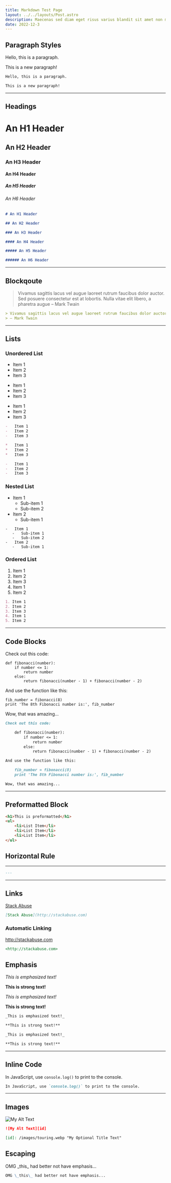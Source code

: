 ```yaml
---
title: Markdown Test Page
layout: ../../layouts/Post.astro
description: Maecenas sed diam eget risus varius blandit sit amet non magna. Aenean eu leo quam. Pellentesque ornare sem lacinia quam venenatis vestibulum.
date: 2022-12-3
---
```


## Paragraph Styles

Hello, this is a paragraph.

This is a new paragraph!

```markdown
Hello, this is a paragraph.

This is a new paragraph!
```

---

## Headings

# An H1 Header

## An H2 Header

### An H3 Header

#### An H4 Header

##### An H5 Header

###### An H6 Header

```markdown
# An H1 Header

## An H2 Header

### An H3 Header

#### An H4 Header

##### An H5 Header

###### An H6 Header
```

---

## Blockqoute

> Vivamus sagittis lacus vel augue laoreet rutrum faucibus dolor auctor. Sed posuere consectetur est at lobortis. Nulla vitae elit libero, a pharetra augue
> – Mark Twain

```markdown
> Vivamus sagittis lacus vel augue laoreet rutrum faucibus dolor auctor. Sed posuere consectetur est at lobortis. Nulla vitae elit libero, a pharetra augue
> – Mark Twain
```

---

## Lists

### Unordered List

-   Item 1
-   Item 2
-   Item 3

*   Item 1
*   Item 2
*   Item 3

-   Item 1
-   Item 2
-   Item 3

```markdown
-   Item 1
-   Item 2
-   Item 3

*   Item 1
*   Item 2
*   Item 3

-   Item 1
-   Item 2
-   Item 3
```

### Nested List

-   Item 1
    -   Sub-item 1
    -   Sub-item 2
-   Item 2
    -   Sub-item 1

```markdwon
-   Item 1
   -   Sub-item 1
   -   Sub-item 2
-   Item 2
   -   Sub-item 1
```

### Ordered List

1. Item 1
2. Item 2
3. Item 3
4. Item 1
5. Item 2

```markdown
1. Item 1
2. Item 2
3. Item 3
4. Item 1
5. Item 2
```

---

## Code Blocks

Check out this code:

    def fibonacci(number):
        if number <= 1:
            return number
        else:
            return fibonacci(number - 1) + fibonacci(number - 2)

And use the function like this:

    fib_number = fibonacci(8)
    print 'The 8th Fibonacci number is:', fib_number

Wow, that was amazing...

```markdown
Check out this code:

    def fibonacci(number):
        if number <= 1:
            return number
        else:
            return fibonacci(number - 1) + fibonacci(number - 2)

And use the function like this:

    fib_number = fibonacci(8)
    print 'The 8th Fibonacci number is:', fib_number

Wow, that was amazing...
```

---

## Preformatted Block

```html
<h1>This is preformatted</h1>
<ul>
    <li>List Item</li>
    <li>List Item</li>
    <li>List Item</li>
</ul>
```

## Horizontal Rule

---

```markdown
---
```

---

## Links

[Stack Abuse](http://stackabuse.com)

```markdown
[Stack Abuse](http://stackabuse.com)
```

### Automatic Linking

<http://stackabuse.com>

```markdown
<http://stackabuse.com>
```

## Emphasis

_This is emphasized text!_

**This is strong text!**

_This is emphasized text!_

**This is strong text!**

```markdown
_This is emphasized text!_

**This is strong text!**

_This is emphasized text!_

**This is strong text!**
```

---

## Inline Code

In JavaScript, use `console.log()` to print to the console.

```markdown
In JavaScript, use `console.log()` to print to the console.
```

---

## Images

![My Alt Text][id]

[id]: /images/touring.webp "My Optional Title Text"

```markdown
![My Alt Text][id]

[id]: /images/touring.webp "My Optional Title Text"
```

## Escaping

OMG \_this\_ had better not have emphasis...

```markdown
OMG \_this\_ had better not have emphasis...
```
